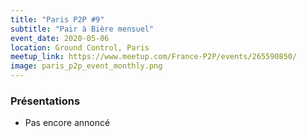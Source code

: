 ```yaml
---
title: "Paris P2P #9"
subtitle: "Pair à Bière mensuel"
event_date: 2020-05-06
location: Ground Control, Paris
meetup_link: https://www.meetup.com/France-P2P/events/265590850/
image: paris_p2p_event_monthly.png
---
```


### <i class="far fa-presentation"></i> Présentations

* Pas encore annoncé
